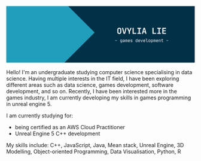 <picture>
 <img src="Header Banner.png">
</picture>

<br>

Hello! I'm an undergraduate studying computer science specialising in data science. Having multiple interests in the IT field, I have been exploring different areas such as data science, games development, software development, and so on. Recently, I have been interested more in the games industry, I am currently developing my skills in games programming in unreal engine 5.

I am currently studying for:
<ul>
  <li>being certified as an AWS Cloud Practitioner</li>
   <li>Unreal Engine 5 C++ development</li>
 </ul>
 
 My skills include: C++, JavaScript, Java, Mean stack, Unreal Engine, 3D Modelling, Object-oriented Programming, Data Visualisation, Python, R
